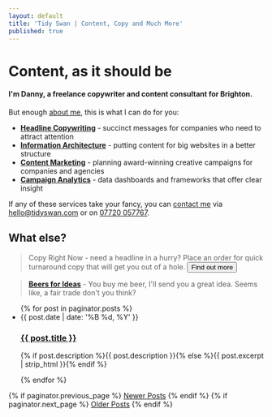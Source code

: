 ```yaml
---
layout: default
title: 'Tidy Swan | Content, Copy and Much More'
published: true
---
```



# Content, as it should be

#### I'm Danny, a freelance copywriter and content consultant for Brighton.

But enough [about me](/about), this is what I can do for you:

- **[Headline Copywriting](/headline-copywriting)** - succinct messages for companies who need to attract attention
- **[Information Architecture](/content-information-architecture)** - putting content for big websites in a better structure
- **[Content Marketing](/creative-content-marketing)** - planning award-winning creative campaigns for companies and agencies
- **[Campaign Analytics](/content-campaign-analytics)** - data dashboards and frameworks that offer clear insight

If any of these services take your fancy, you can [contact me](/contact) via [hello@tidyswan.com](mailto:hello@tidyswan.com) or on <a href="tel:+447720057767">07720 057767</a>.

## What else?

> Copy Right Now - need a headline in a hurry? Place an order for quick turnaround copy that will get you out of a hole. <a href="/copy-right-now"><button class="button">Find out more</button></a>

> **[Beers for Ideas](/beer-for-ideas)** - You buy me beer, I'll send you a great idea. Seems like, a fair trade don't you think?

<div>
  <ul class="posts noList">
    {% for post in paginator.posts %}
      <li>
        <span class="date">{{ post.date | date: '%B %d, %Y' }}</span>
        <h3><a class="post-link" href="{{ post.url | prepend: site.baseurl }}">{{ post.title }}</a></h3>
        <p>{% if post.description %}{{ post.description }}{% else %}{{ post.excerpt | strip_html }}{% endif %}</p>
      </li>
    {% endfor %}
  </ul>
  <!-- Pagination links -->
  <div class="pagination">
    {% if paginator.previous_page %}
      <a href="{{ paginator.previous_page_path | prepend: site.baseurl }}" class="previous button__outline">Newer Posts</a> 
    {% endif %}
    {% if paginator.next_page %}
      <a href="{{ paginator.next_page_path | prepend: site.baseurl }}" class="next button__outline">Older Posts</a>
    {% endif %}
  </div>
</div>

